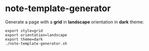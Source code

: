 # note-template-generator

Generate a page with a **grid** in **landscape** orientation in **dark** theme:

```
export style=grid
export orientation=landscape
export theme=dark
./note-template-generator.sh
```
